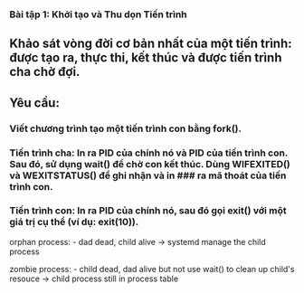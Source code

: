 ### Bài tập 1: Khởi tạo và Thu dọn Tiến trình

## Khảo sát vòng đời cơ bản nhất của một tiến trình: được tạo ra, thực thi, kết thúc và được tiến trình cha chờ đợi.
## Yêu cầu:

### Viết chương trình tạo một tiến trình con bằng fork().
### Tiến trình cha: In ra PID của chính nó và PID của tiến trình con. Sau đó, sử dụng wait() để chờ con kết thúc. Dùng WIFEXITED() và WEXITSTATUS() để ghi nhận và in ### ra mã thoát của tiến trình con.
### Tiến trình con: In ra PID của chính nó, sau đó gọi exit() với một giá trị cụ thể (ví dụ: exit(10)).



orphan process:
    - dad dead, child alive -> systemd manage the child process

zombie process:
    - child dead, dad alive but not use wait() to clean up child's resouce -> child process still in process table



